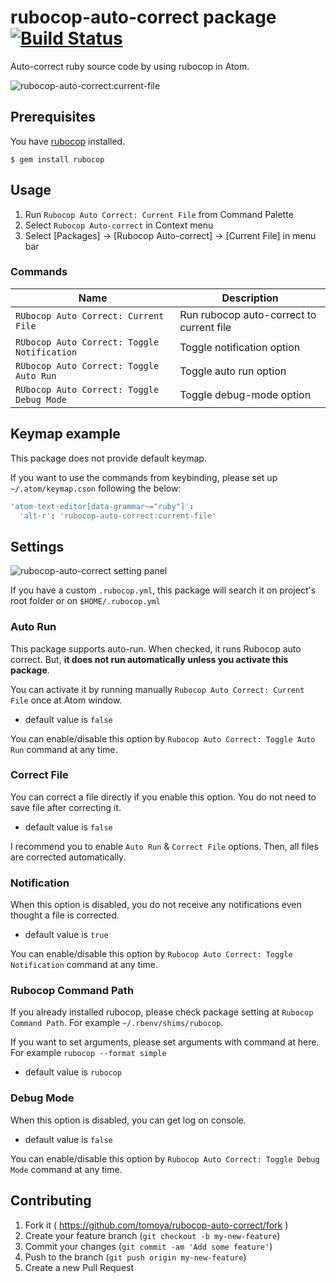 # rubocop-auto-correct package [![Build Status](https://travis-ci.org/tomoya/rubocop-auto-correct.svg?branch=master)](https://travis-ci.org/tomoya/rubocop-auto-correct)

Auto-correct ruby source code by using rubocop in Atom.

![rubocop-auto-correct:current-file](https://cloud.githubusercontent.com/assets/18009/8393555/a35f1530-1d4f-11e5-9a5f-089927e54f38.gif)

## Prerequisites

You have [rubocop](https://github.com/bbatsov/rubocop) installed.

    $ gem install rubocop

## Usage

1. Run `Rubocop Auto Correct: Current File` from Command Palette
2. Select `Rubocop Auto-correct` in Context menu
3. Select [Packages] -> [Rubocop Auto-correct] -> [Current File] in menu bar

### Commands

| Name | Description |
| ---- | ----------- |
| `RUbocop Auto Correct: Current File` | Run rubocop auto-correct to current file |
| `RUbocop Auto Correct: Toggle Notification` | Toggle notification option |
| `RUbocop Auto Correct: Toggle Auto Run` | Toggle auto run option |
| `RUbocop Auto Correct: Toggle Debug Mode` | Toggle debug-mode option |

## Keymap example

This package does not provide default keymap.

If you want to use the commands from keybinding, please set up `~/.atom/keymap.cson` following the below:

```coffee
'atom-text-editor[data-grammar~="ruby"]':
  'alt-r': 'rubocop-auto-correct:current-file'
```

## Settings

![rubocop-auto-correct setting panel](https://cloud.githubusercontent.com/assets/18009/12009029/a5a30586-aca1-11e5-9bf8-883418341057.png)

If you have a custom `.rubocop.yml`, this package will search it on project's root folder or on `$HOME/.rubocop.yml`

### Auto Run

This package supports auto-run. When checked, it runs Rubocop auto correct. But, **it does not run automatically unless you activate this package**.

You can activate it by running manually `Rubocop Auto Correct: Current File` once at Atom window.

- default value is `false`

You can enable/disable this option by `Rubocop Auto Correct: Toggle Auto Run` command at any time.

### Correct File

You can correct a file directly if you enable this option. You do not need to save file after correcting it.

- default value is `false`

I recommend you to enable `Auto Run` & `Correct File` options. Then, all files are corrected automatically.

### Notification

When this option is disabled, you do not receive any notifications even thought a file is corrected.

- default value is `true`

You can enable/disable this option by `Rubocop Auto Correct: Toggle Notification` command at any time.

### Rubocop Command Path

If you already installed rubocop, please check package setting at `Rubocop Command Path`. For example `~/.rbenv/shims/rubocop`.

If you want to set arguments, please set arguments with command at here. For example `rubocop --format simple`

- default value is `rubocop`

### Debug Mode

When this option is disabled, you can get log on console.

- default value is `false`

You can enable/disable this option by `Rubocop Auto Correct: Toggle Debug Mode` command at any time.

## Contributing

1. Fork it ( https://github.com/tomoya/rubocop-auto-correct/fork )
2. Create your feature branch (`git checkout -b my-new-feature`)
3. Commit your changes (`git commit -am 'Add some feature'`)
4. Push to the branch (`git push origin my-new-feature`)
5. Create a new Pull Request

